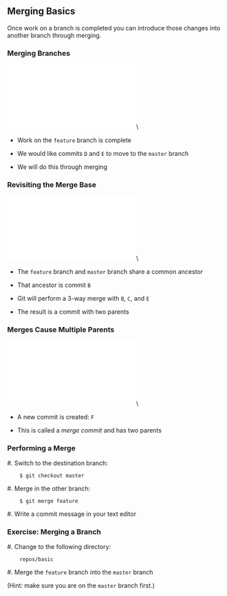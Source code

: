 Merging Basics
--------------

Once work on a branch is completed you can introduce those changes
into another branch through merging.

### Merging Branches ###

![](../../diagrams/branches/basic.tex)\
<!-- Placeholder -->

  * Work on the `feature` branch is complete

  * We would like commits `D` and `E` to move to the `master` branch

  * We will do this through merging

### Revisiting the Merge Base ###

![](../../diagrams/branches/basic.tex)\
<!-- Placeholder -->

  * The `feature` branch and `master` branch share a common ancestor

  * That ancestor is commit `B`

  * Git will perform a 3-way merge with `B`, `C`, and `E`

  * The result is a commit with two parents

### Merges Cause Multiple Parents ###

![](../../diagrams/merging/post.tex)\
<!-- Placeholder -->

  * A new commit is created: `F`

  * This is called a *merge commit* and has two parents

### Performing a Merge ###

  #. Switch to the destination branch:

        $ git checkout master

  #. Merge in the other branch:

        $ git merge feature

  #. Write a commit message in your text editor

### Exercise: Merging a Branch ###

  #. Change to the following directory:

        repos/basic

  #. Merge the `feature` branch into the `master` branch

(Hint: make sure you are on the `master` branch first.)
